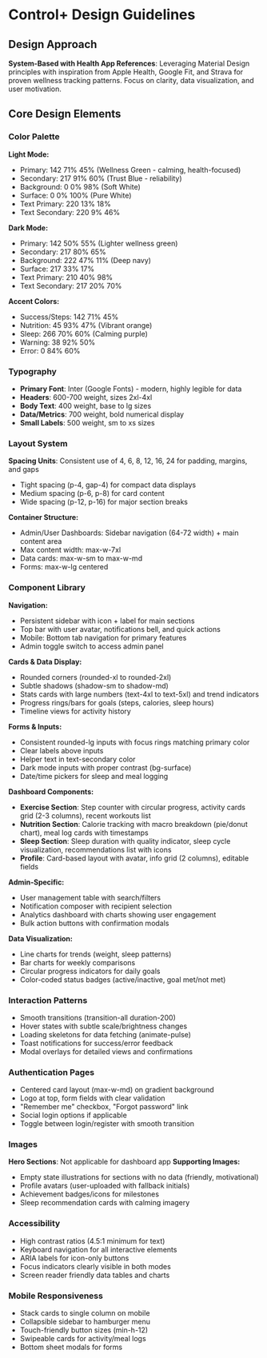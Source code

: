 # Control+ Design Guidelines

## Design Approach
**System-Based with Health App References**: Leveraging Material Design principles with inspiration from Apple Health, Google Fit, and Strava for proven wellness tracking patterns. Focus on clarity, data visualization, and user motivation.

## Core Design Elements

### Color Palette
**Light Mode:**
- Primary: 142 71% 45% (Wellness Green - calming, health-focused)
- Secondary: 217 91% 60% (Trust Blue - reliability)
- Background: 0 0% 98% (Soft White)
- Surface: 0 0% 100% (Pure White)
- Text Primary: 220 13% 18%
- Text Secondary: 220 9% 46%

**Dark Mode:**
- Primary: 142 50% 55% (Lighter wellness green)
- Secondary: 217 80% 65%
- Background: 222 47% 11% (Deep navy)
- Surface: 217 33% 17%
- Text Primary: 210 40% 98%
- Text Secondary: 217 20% 70%

**Accent Colors:**
- Success/Steps: 142 71% 45%
- Nutrition: 45 93% 47% (Vibrant orange)
- Sleep: 266 70% 60% (Calming purple)
- Warning: 38 92% 50%
- Error: 0 84% 60%

### Typography
- **Primary Font**: Inter (Google Fonts) - modern, highly legible for data
- **Headers**: 600-700 weight, sizes 2xl-4xl
- **Body Text**: 400 weight, base to lg sizes
- **Data/Metrics**: 700 weight, bold numerical display
- **Small Labels**: 500 weight, sm to xs sizes

### Layout System
**Spacing Units**: Consistent use of 4, 6, 8, 12, 16, 24 for padding, margins, and gaps
- Tight spacing (p-4, gap-4) for compact data displays
- Medium spacing (p-6, p-8) for card content
- Wide spacing (p-12, p-16) for major section breaks

**Container Structure:**
- Admin/User Dashboards: Sidebar navigation (64-72 width) + main content area
- Max content width: max-w-7xl
- Data cards: max-w-sm to max-w-md
- Forms: max-w-lg centered

### Component Library

**Navigation:**
- Persistent sidebar with icon + label for main sections
- Top bar with user avatar, notifications bell, and quick actions
- Mobile: Bottom tab navigation for primary features
- Admin toggle switch to access admin panel

**Cards & Data Display:**
- Rounded corners (rounded-xl to rounded-2xl)
- Subtle shadows (shadow-sm to shadow-md)
- Stats cards with large numbers (text-4xl to text-5xl) and trend indicators
- Progress rings/bars for goals (steps, calories, sleep hours)
- Timeline views for activity history

**Forms & Inputs:**
- Consistent rounded-lg inputs with focus rings matching primary color
- Clear labels above inputs
- Helper text in text-secondary color
- Dark mode inputs with proper contrast (bg-surface)
- Date/time pickers for sleep and meal logging

**Dashboard Components:**
- **Exercise Section**: Step counter with circular progress, activity cards grid (2-3 columns), recent workouts list
- **Nutrition Section**: Calorie tracking with macro breakdown (pie/donut chart), meal log cards with timestamps
- **Sleep Section**: Sleep duration with quality indicator, sleep cycle visualization, recommendations list with icons
- **Profile**: Card-based layout with avatar, info grid (2 columns), editable fields

**Admin-Specific:**
- User management table with search/filters
- Notification composer with recipient selection
- Analytics dashboard with charts showing user engagement
- Bulk action buttons with confirmation modals

**Data Visualization:**
- Line charts for trends (weight, sleep patterns)
- Bar charts for weekly comparisons
- Circular progress indicators for daily goals
- Color-coded status badges (active/inactive, goal met/not met)

### Interaction Patterns
- Smooth transitions (transition-all duration-200)
- Hover states with subtle scale/brightness changes
- Loading skeletons for data fetching (animate-pulse)
- Toast notifications for success/error feedback
- Modal overlays for detailed views and confirmations

### Authentication Pages
- Centered card layout (max-w-md) on gradient background
- Logo at top, form fields with clear validation
- "Remember me" checkbox, "Forgot password" link
- Social login options if applicable
- Toggle between login/register with smooth transition

### Images
**Hero Sections**: Not applicable for dashboard app
**Supporting Images:**
- Empty state illustrations for sections with no data (friendly, motivational)
- Profile avatars (user-uploaded with fallback initials)
- Achievement badges/icons for milestones
- Sleep recommendation cards with calming imagery

### Accessibility
- High contrast ratios (4.5:1 minimum for text)
- Keyboard navigation for all interactive elements
- ARIA labels for icon-only buttons
- Focus indicators clearly visible in both modes
- Screen reader friendly data tables and charts

### Mobile Responsiveness
- Stack cards to single column on mobile
- Collapsible sidebar to hamburger menu
- Touch-friendly button sizes (min-h-12)
- Swipeable cards for activity/meal logs
- Bottom sheet modals for forms